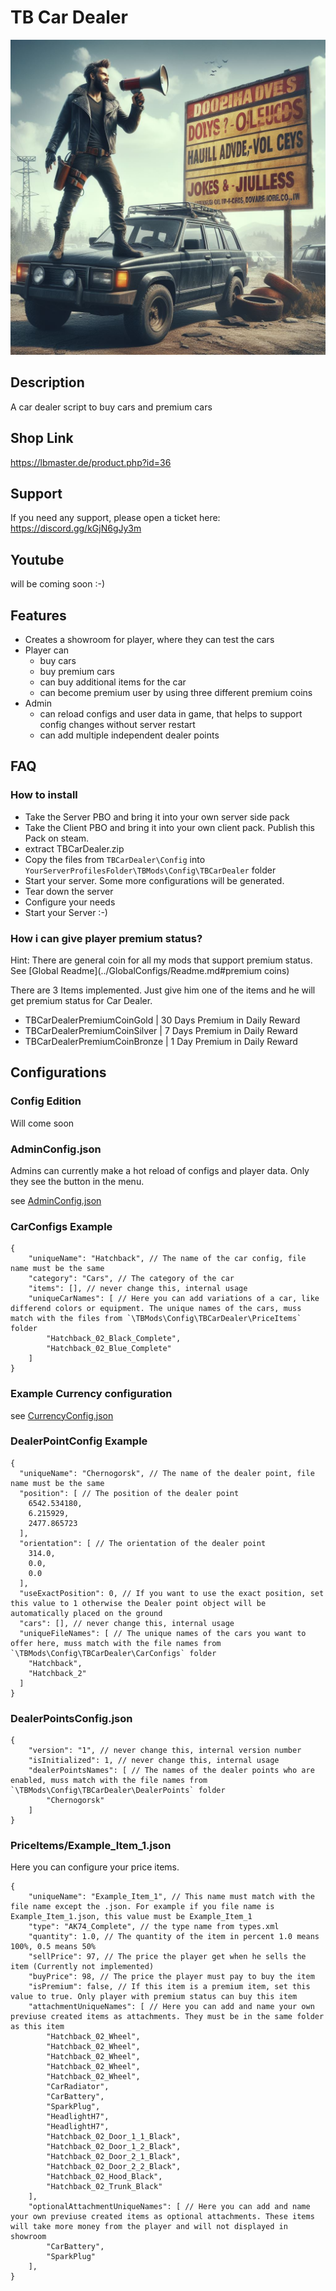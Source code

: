 # TB Car Dealer

<img src="./Logo.jpeg" alt="TB Car Dealer" width="512"/>

## Description
A car dealer script to buy cars and premium cars

## Shop Link
https://lbmaster.de/product.php?id=36

## Support

If you need any support, please open a ticket here: https://discord.gg/kGjN6gJy3m

## Youtube
will be coming soon :-)

## Features
- Creates a showroom for player, where they can test the cars
- Player can 
  - buy cars
  - buy premium cars
  - can buy additional items for the car
  - can become premium user by using three different premium coins
- Admin
  - can reload configs and user data in game, that helps to support config changes without server restart
  - can add multiple independent dealer points
  

## FAQ

### How to install

- Take the Server PBO and bring it into your own server side pack
- Take the Client PBO and bring it into your own client pack. Publish this Pack on steam.
- extract TBCarDealer.zip
- Copy the files from `TBCarDealer\Config` into `YourServerProfilesFolder\TBMods\Config\TBCarDealer` folder
- Start your server. Some more configurations will be generated.
- Tear down the server
- Configure your needs
- Start your Server :-)

### How i can give player premium status?

Hint: There are general coin for all my mods that support premium status. See [Global Readme](../GlobalConfigs/Readme.md#premium coins)

There are 3 Items implemented. Just give him one of the items and he will get premium status for Car Dealer.

- TBCarDealerPremiumCoinGold | 30 Days Premium in Daily Reward
- TBCarDealerPremiumCoinSilver | 7 Days Premium in Daily Reward
- TBCarDealerPremiumCoinBronze | 1 Day Premium in Daily Reward


## Configurations

### Config Edition

Will come soon

### AdminConfig.json

Admins can currently make a hot reload of configs and player data. Only they see the button in the menu.

see [AdminConfig.json](../GlobalConfigs/Readme.md#adminconfigjson)

### CarConfigs Example
````
{
    "uniqueName": "Hatchback", // The name of the car config, file name must be the same
    "category": "Cars", // The category of the car
    "items": [], // never change this, internal usage
    "uniqueCarNames": [ // Here you can add variations of a car, like differend colors or equipment. The unique names of the cars, muss match with the files from `\TBMods\Config\TBCarDealer\PriceItems` folder
        "Hatchback_02_Black_Complete",
        "Hatchback_02_Blue_Complete"
    ]
}
````

### Example Currency configuration

see [CurrencyConfig.json](../GlobalConfigs/Readme.md#currencyconfigjson)


### DealerPointConfig Example

````
{
  "uniqueName": "Chernogorsk", // The name of the dealer point, file name must be the same
  "position": [ // The position of the dealer point
    6542.534180,
    6.215929,
    2477.865723
  ],
  "orientation": [ // The orientation of the dealer point
    314.0,
    0.0,
    0.0
  ],
  "useExactPosition": 0, // If you want to use the exact position, set this value to 1 otherwise the Dealer point object will be automatically placed on the ground 
  "cars": [], // never change this, internal usage
  "uniqueFileNames": [ // The unique names of the cars you want to offer here, muss match with the file names from `\TBMods\Config\TBCarDealer\CarConfigs` folder 
    "Hatchback",
    "Hatchback_2"
  ]
}
````

### DealerPointsConfig.json

````
{
    "version": "1", // never change this, internal version number
    "isInitialized": 1, // never change this, internal usage
    "dealerPointsNames": [ // The names of the dealer points who are enabled, muss match with the file names from `\TBMods\Config\TBCarDealer\DealerPoints` folder
        "Chernogorsk"
    ]
}
````

### PriceItems/Example_Item_1.json

Here you can configure your price items.

````
{
	"uniqueName": "Example_Item_1", // This name must match with the file name except the .json. For example if you file name is Example_Item_1.json, this value must be Example_Item_1
	"type": "AK74_Complete", // the type name from types.xml
	"quantity": 1.0, // The quantity of the item in percent 1.0 means 100%, 0.5 means 50%
	"sellPrice": 97, // The price the player get when he sells the item (Currently not implemented)
	"buyPrice": 98, // The price the player must pay to buy the item
	"isPremium": false, // If this item is a premium item, set this value to true. Only player with premium status can buy this item
	"attachmentUniqueNames": [ // Here you can add and name your own previuse created items as attachments. They must be in the same folder as this item
	    "Hatchback_02_Wheel",
		"Hatchback_02_Wheel",
		"Hatchback_02_Wheel",
		"Hatchback_02_Wheel",
		"Hatchback_02_Wheel",
		"CarRadiator",
		"CarBattery",
		"SparkPlug",
		"HeadlightH7",
		"HeadlightH7",
		"Hatchback_02_Door_1_1_Black",
		"Hatchback_02_Door_1_2_Black",
		"Hatchback_02_Door_2_1_Black",
		"Hatchback_02_Door_2_2_Black",
		"Hatchback_02_Hood_Black",
		"Hatchback_02_Trunk_Black"
	],
	"optionalAttachmentUniqueNames": [ // Here you can add and name your own previuse created items as optional attachments. These items will take more money from the player and will not displayed in showroom
	    "CarBattery",
	    "SparkPlug"
	],
}
````



